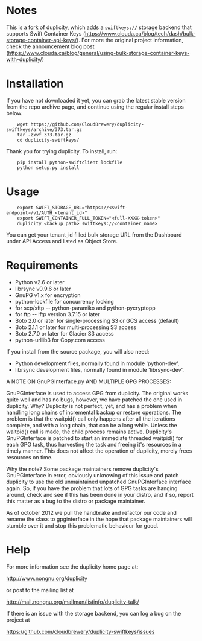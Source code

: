 # Notes

This is a fork of duplicity, which adds a `swiftkeys://` storage backend
that supports Swift Container Keys
(https://www.clouda.ca/blog/tech/dash/bulk-storage-container-api-keys/). For
more the original project information, check the announcement blog post
(https://www.clouda.ca/blog/general/using-bulk-storage-container-keys-with-duplicity/)

# Installation

If you have not downloaded it yet, you can grab the latest stable version from
the repo archive page, and continue using the regular install steps below.

```
    wget https://github.com/CloudBrewery/duplicity-swiftkeys/archive/373.tar.gz 
    tar -zxvf 373.tar.gz
    cd duplicity-swiftkeys/
```

Thank you for trying duplicity.  To install, run:

```
    pip install python-swiftclient lockfile
    python setup.py install
```

# Usage

```
    export SWIFT_STORAGE_URL="https://<swift-endpoint>/v1/AUTH_<tenant_id>" 
    export SWIFT_CONTAINER_FULL_TOKEN="<full-XXXX-token>"
    duplicity <backup_path> swiftkeys://<container_name>
```

You can get your tenant\_id filled bulk storage URL from the Dashboard under 
API Access and listed as Object Store.


# Requirements

 * Python v2.6 or later
 * librsync v0.9.6 or later
 * GnuPG v1.x for encryption
 * python-lockfile for concurrency locking
 * for scp/sftp -- python-paramiko and python-pycryptopp
 * for ftp -- lftp version 3.7.15 or later
 * Boto 2.0 or later for single-processing S3 or GCS access (default)
 * Boto 2.1.1 or later for multi-processing S3 access
 * Boto 2.7.0 or later for Glacier S3 access
 * python-urllib3 for Copy.com access

If you install from the source package, you will also need:

 * Python development files, normally found in module 'python-dev'.
 * librsync development files, normally found in module 'librsync-dev'.


A NOTE ON GnuPGInterface.py AND MULTIPLE GPG PROCESSES:

GnuPGInterface is used to access GPG from duplicity.  The original
works quite well and has no bugs, however, we have patched the one
used in duplicity.  Why?  Duplicity is not perfect, yet, and has a
problem when handling long chains of incremental backup or restore
operations.  The problem is that the waitpid() call only happens
after all the iterations complete, and with a long chain, that can
be a long while.  Unless the waitpid() call is made, the child process
remains active.  Duplicity's GnuPGInterface is patched to start an
immediate threaded waitpid() for each GPG task, thus harvesting the
task and freeing it's resources in a timely manner.  This does not
affect the operation of duplicity, merely frees resources on time.

Why the note?  Some package maintainers remove duplicity's GnuPGInterface
in error, obviously unknowing of this issue and patch duplicity to use
the old unmaintained unpatched GnuPGInterface interface again.
So, if you have the problem that lots of GPG tasks are hanging around,
check and see if this has been done in your distro, and if so, report this
matter as a bug to the distro or package maintainer.

As of october 2012 we pull the handbrake and refactor our code and rename
the class to gpginterface in the hope that package maintainers will stumble
over it and stop this problematic behaviour for good.


# Help

For more information see the duplicity home page at:

  http://www.nongnu.org/duplicity

or post to the mailing list at

  http://mail.nongnu.org/mailman/listinfo/duplicity-talk/

If there is an issue with the storage backend, you can log a bug on the
project at

  https://github.com/cloudbrewery/duplicity-swiftkeys/issues

